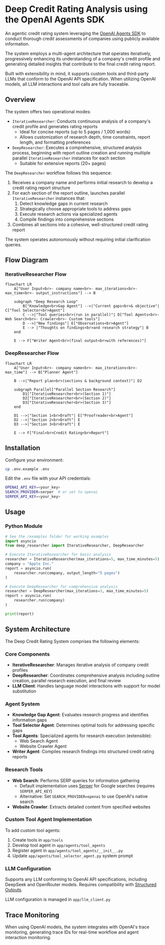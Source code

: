 # Deep Credit Rating Analysis using the OpenAI Agents SDK

An agentic credit rating system leveraging the [OpenAI Agents SDK](https://github.com/openai/openai-agents-python) to conduct thorough credit assessments of companies using publicly available information.

The system employs a multi-agent architecture that operates iteratively, progressively enhancing its understanding of a company's credit profile and generating detailed insights that contribute to the final credit rating report.

Built with extensibility in mind, it supports custom tools and third-party LLMs that conform to the OpenAI API specification. When utilizing OpenAI models, all LLM interactions and tool calls are fully traceable.

## Overview

The system offers two operational modes:

- `IterativeResearcher`: Conducts continuous analysis of a company's credit profile and generates rating reports
  - Ideal for concise reports (up to 5 pages / 1,000 words)
  - Allows customization of research depth, time constraints, report length, and formatting preferences
- `DeepResearcher`: Executes a comprehensive, structured analysis process, beginning with report outline creation and running multiple parallel `IterativeResearcher` instances for each section
  - Suitable for extensive reports (20+ pages)

The `DeepResearcher` workflow follows this sequence:

1. Receives a company name and performs initial research to develop a credit rating report structure
2. For each section of the report outline, launches parallel `IterativeResearcher` instances that:
   1. Detect knowledge gaps in current research
   2. Strategically choose appropriate tools to address gaps
   3. Execute research actions via specialized agents
   4. Compile findings into comprehensive sections
3. Combines all sections into a cohesive, well-structured credit rating report

The system operates autonomously without requiring initial clarification queries.

## Flow Diagram

### IterativeResearcher Flow

```mermaid
flowchart LR
    A["User Input<br>- company name<br>- max_iterations<br>- max_time<br>- output_instructions"] --> B

    subgraph "Deep Research Loop"
        B["Knowledge<br>Gap Agent"] -->|"Current gaps<br>& objective"| C["Tool Selector<br>Agent"]
        C -->|"Tool queries<br>(run in parallel)"| D["Tool Agents<br>- Web Search<br>- Crawler<br>- Custom tools"]
        D -->|"New findings"| E["Observations<br>Agent"]
        E --> |"Thoughts on findings<br>and research strategy"| B
    end

    E --> F["Writer Agent<br>(final output<br>with references)"]
```

### DeepResearcher Flow

```mermaid
flowchart LR
    A["User Input<br>- company name<br>- max_iterations<br>- max_time"] --> B["Planner Agent"]
    
    B -->|"Report plan<br>(sections & background context)"| D2
    
    subgraph Parallel["Parallel Section Research"]
        D1["IterativeResearcher<br>(Section 1)"]
        D2["IterativeResearcher<br>(Section 2)"]
        D3["IterativeResearcher<br>(Section 3)"]
    end
    
    D1 -->|"Section 1<br>Draft"| E["Proofreader<br>Agent"]
    D2 -->|"Section 2<br>Draft"| E
    D3 -->|"Section 3<br>Draft"| E
    
    E --> F["Final<br>Credit Rating<br>Report"]
```

## Installation

Configure your environment:

```sh
cp .env.example .env
```

Edit the `.env` file with your API credentials:

```sh
OPENAI_API_KEY=<your_key>
SEARCH_PROVIDER=serper  # or set to openai
SERPER_API_KEY=<your_key>
```

## Usage

### Python Module

```python
# See the /examples folder for working examples
import asyncio
from deep_researcher import IterativeResearcher, DeepResearcher

# Execute IterativeResearcher for basic analysis
researcher = IterativeResearcher(max_iterations=5, max_time_minutes=5)
company = "Apple Inc."
report = asyncio.run(
    researcher.run(company, output_length="5 pages")
)

# Execute DeepResearcher for comprehensive analysis
researcher = DeepResearcher(max_iterations=3, max_time_minutes=5)
report = asyncio.run(
    researcher.run(company)
)

print(report)
```

## System Architecture

The Deep Credit Rating System comprises the following elements:

### Core Components

- **IterativeResearcher**: Manages iterative analysis of company credit profiles
- **DeepResearcher**: Coordinates comprehensive analysis including outline creation, parallel research execution, and final review
- **LLM Client**: Handles language model interactions with support for model substitution

### Agent System

- **Knowledge Gap Agent**: Evaluates research progress and identifies information gaps
- **Tool Selector Agent**: Determines optimal tools for addressing specific gaps
- **Tool Agents**: Specialized agents for research execution (extensible):
  - Web Search Agent
  - Website Crawler Agent
- **Writer Agent**: Compiles research findings into structured credit rating reports

### Research Tools

- **Web Search**: Performs SERP queries for information gathering
  - Default implementation uses [Serper](https://www.serper.dev) for Google searches (requires `SERPER_API_KEY`)
  - Alternative: Set `SEARCH_PROVIDER=openai` to use OpenAI's native search
- **Website Crawler**: Extracts detailed content from specified websites

### Custom Tool Agent Implementation

To add custom tool agents:
1. Create tools in `app/tools`
2. Develop tool agent in `app/agents/tool_agents`
3. Register agent in `app/agents/tool_agents/__init__.py`
4. Update `app/agents/tool_selector_agent.py` system prompt

### LLM Configuration

Supports any LLM conforming to OpenAI API specifications, including DeepSeek and OpenRouter models. Requires compatibility with [Structured Outputs](https://platform.openai.com/docs/guides/structured-outputs).

LLM configuration is managed in `app/llm_client.py`

## Trace Monitoring

When using OpenAI models, the system integrates with OpenAI's trace monitoring, generating trace IDs for real-time workflow and agent interaction monitoring.